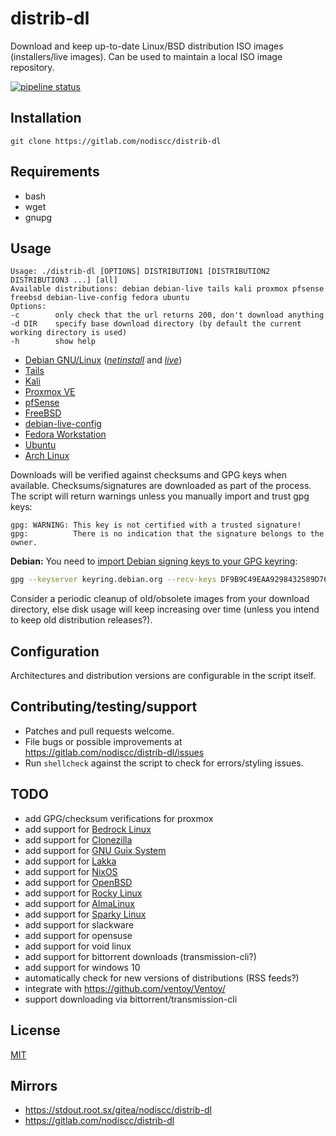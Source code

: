 # distrib-dl

Download and keep up-to-date Linux/BSD distribution ISO images (installers/live images). Can be used to maintain a local ISO image repository.

[![pipeline status](https://gitlab.com/nodiscc/distrib-dl/badges/master/pipeline.svg)](https://gitlab.com/nodiscc/distrib-dl/commits/master)

## Installation

`git clone https://gitlab.com/nodiscc/distrib-dl`

## Requirements

 * bash
 * wget
 * gnupg

## Usage

```
Usage: ./distrib-dl [OPTIONS] DISTRIBUTION1 [DISTRIBUTION2 DISTRIBUTION3 ...] [all]
Available distributions: debian debian-live tails kali proxmox pfsense freebsd debian-live-config fedora ubuntu
Options:
-c        only check that the url returns 200, don't download anything
-d DIR    specify base download directory (by default the current working directory is used)
-h        show help
```

* [Debian GNU/Linux](https://www.debian.org/) (_[netinstall](https://www.debian.org/distrib/netinst)_ and _[live](https://www.debian.org/CD/live/)_)
* [Tails](https://tails.boum.org/)
* [Kali](https://www.kali.org/)
* [Proxmox VE](https://pve.proxmox.com/wiki/Main_Page)
* [pfSense](https://www.pfsense.org/download/)
* [FreeBSD](https://www.freebsd.org/)
* [debian-live-config](https://debian-live-config.readthedocs.io/)
* [Fedora Workstation](https://getfedora.org/en/workstation/)
* [Ubuntu](https://ubuntu.com/)
* [Arch Linux](https://archlinux.org/)

Downloads will be verified against checksums and GPG keys when available. Checksums/signatures are downloaded as part of the process. The script will return warnings unless you manually import and trust gpg keys:

```
gpg: WARNING: This key is not certified with a trusted signature!
gpg:          There is no indication that the signature belongs to the owner.
```

**Debian:** You need to [import Debian signing keys to your GPG keyring](https://keyring.debian.org/):

```bash
gpg --keyserver keyring.debian.org --recv-keys DF9B9C49EAA9298432589D76DA87E80D6294BE9B
```

Consider a periodic cleanup of old/obsolete images from your download directory, else disk usage will keep increasing over time (unless you intend to keep old distribution releases?).


## Configuration

Architectures and distribution versions are configurable in the script itself.

## Contributing/testing/support

 * Patches and pull requests welcome.
 * File bugs or possible improvements at https://gitlab.com/nodiscc/distrib-dl/issues
 * Run `shellcheck` against the script to check for errors/styling issues.

## TODO

* add GPG/checksum verifications for proxmox
* add support for [Bedrock Linux](https://bedrocklinux.org/)
* add support for [Clonezilla](https://en.wikipedia.org/wiki/Clonezilla)
* add support for [GNU Guix System](https://en.wikipedia.org/wiki/GNU_Guix_System)
* add support for [Lakka](https://www.lakka.tv/)
* add support for [NixOS](https://en.wikipedia.org/wiki/NixOS)
* add support for [OpenBSD](https://en.wikipedia.org/wiki/OpenBSD)
* add support for [Rocky Linux](https://en.wikipedia.org/wiki/Rocky_Linux)
* add support for [AlmaLinux](https://en.wikipedia.org/wiki/AlmaLinux)
* add support for [Sparky Linux](https://en.wikipedia.org/wiki/SparkyLinux)
* add support for slackware
* add support for opensuse
* add support for void linux
* add support for bittorrent downloads (transmission-cli?)
* add support for windows 10
* automatically check for new versions of distributions (RSS feeds?)
* integrate with https://github.com/ventoy/Ventoy/
* support downloading via bittorrent/transmission-cli

## License

[MIT](https://opensource.org/licenses/MIT)

## Mirrors

- https://stdout.root.sx/gitea/nodiscc/distrib-dl
- https://gitlab.com/nodiscc/distrib-dl
